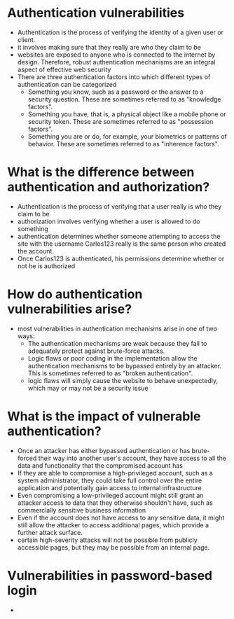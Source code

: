 # Authentication vulnerabilities
- Authentication is the process of verifying the identity of a given user or client.
- it involves making sure that they really are who they claim to be
- websites are exposed to anyone who is connected to the internet by design. Therefore, robust authentication mechanisms are an integral aspect of effective web security
- There are three authentication factors into which different types of authentication can be categorized
  - Something you know, such as a password or the answer to a security question. These are sometimes referred to as "knowledge factors".
  - Something you have, that is, a physical object like a mobile phone or security token. These are sometimes referred to as "possession factors".
  - Something you are or do, for example, your biometrics or patterns of behavior. These are sometimes referred to as "inherence factors".
# What is the difference between authentication and authorization?
- Authentication is the process of verifying that a user really is who they claim to be
- authorization involves verifying whether a user is allowed to do something
- authentication determines whether someone attempting to access the site with the username Carlos123 really is the same person who created the account.
- Once Carlos123 is authenticated, his permissions determine whether or not he is authorized
# How do authentication vulnerabilities arise?
- most vulnerabilities in authentication mechanisms arise in one of two ways:
  - The authentication mechanisms are weak because they fail to adequately protect against brute-force attacks.
  - Logic flaws or poor coding in the implementation allow the authentication mechanisms to be bypassed entirely by an attacker. This is sometimes referred to as "broken authentication".
  -  logic flaws will simply cause the website to behave unexpectedly, which may or may not be a security issue
# What is the impact of vulnerable authentication?
- Once an attacker has either bypassed authentication or has brute-forced their way into another user's account, they have access to all the data and functionality that the compromised account has
- If they are able to compromise a high-privileged account, such as a system administrator, they could take full control over the entire application and potentially gain access to internal infrastructure
- Even compromising a low-privileged account might still grant an attacker access to data that they otherwise shouldn't have, such as commercially sensitive business information
- Even if the account does not have access to any sensitive data, it might still allow the attacker to access additional pages, which provide a further attack surface.
- certain high-severity attacks will not be possible from publicly accessible pages, but they may be possible from an internal page. 
# Vulnerabilities in password-based login
- 
